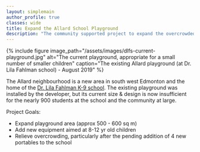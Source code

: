 ```yaml
---
layout: simplemain
author_profile: true
classes: wide
title: Expand the Allard School Playground
description: "The community supported project to expand the overcrowded Dr. Lila Fahlman playground in Allard."
---
```


{% include figure image_path="/assets/images/dlfs-current-playground.jpg" alt="The current playground, appropriate for a small number of smaller children" caption="The existing Allard playground (at Dr. Lila Fahlman school) - August 2019" %}

The Allard neighbourhood is a new area in south west Edmonton and the home of the [Dr. Lila Fahlman K-9 school](http://lilafahlman.epsb.ca/). The existing playground was installed by the developer, but its current size & design is now insufficient for the nearly 900 students at the school and the community at large. 

Project Goals:
- Expand playground area (approx 500 - 600 sq m)
- Add new equipment aimed at 8-12 yr old children
- Relieve overcrowding, particularly after the pending addition of 4 new portables to the school